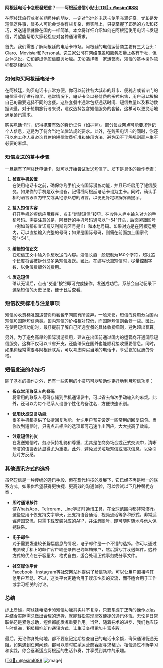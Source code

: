 **阿根廷电话卡怎麽發短信？——阿根廷通信小贴士[[TG💪+ @esim1088](https://t.me/s/esim1088)]**

在阿根廷旅行或者长期居住的朋友，一定对当地的电话卡使用充满好奇。尤其是发短信这件事，很多人可能会觉得有些复杂，但实际上，只要掌握了正确的方法和技巧，发送短信就像在国内一样简单。本文将详细介绍如何在阿根廷使用电话卡发短信，希望能帮助大家轻松应对各种通讯需求。

首先，我们需要了解阿根廷的电话卡市场。阿根廷的电信运营商主要有三大巨头：Claro、Movistar和Personal。这三家公司在网络覆盖和服务质量上各有千秋，但总体来说，它们都提供短信服务功能。无论选择哪一家运营商，短信的基本操作流程都是相似的。

### **如何购买阿根廷电话卡**

在阿根廷，购买电话卡非常方便。你可以前往各大城市的超市、便利店或者专门的电信营业厅进行购买。通常情况下，电话卡会以预付费的形式出售，用户可以根据自己的需要选择不同的套餐。这些套餐中通常包括通话时间、短信数量以及移动数据流量。对于短期旅行者来说，建议选择包含短信服务的套餐，这样可以更灵活地满足通讯需求。

购买电话卡时，记得携带有效的身份证件（如护照）。部分营业网点可能要求登记个人信息，这是为了符合当地法律法规的要求。此外，在购买电话卡的同时，你还可以向工作人员咨询具体的短信收费标准和使用方法，避免因不了解规则而产生不必要的麻烦。

### **短信发送的基本步骤**

一旦拥有了阿根廷电话卡，就可以开始尝试发送短信了。以下是具体的操作步骤：

1. **检查手机设置**  
   在使用电话卡之前，确保你的手机支持国际漫游功能，并且已经启用了短信服务。如果你的手机是双卡设备，记得将阿根廷电话卡设为主卡。同时，确认手机的语言设置为中文或其他你熟悉的语言，以便更好地理解界面提示。

2. **输入短信内容**  
   打开手机的短信应用程序，点击“新建短信”按钮。在收件人栏中输入对方的手机号码。需要注意的是，阿根廷的手机号码通常以“+54”开头，后面紧跟区号（例如首都布宜诺斯艾利斯的区号是11）和本地号码。如果对方是在阿根廷境内，可以直接输入完整的号码；如果是国际号码，则需在前面加上国家代码“+54”。

3. **编辑短信正文**  
   在短信正文中输入你想发送的内容。短信长度一般限制为160个字符，超过这个长度将会被拆分成多条短信发送。因此，在编写长篇短信时，尽量控制字数，以免浪费额外的费用。

4. **发送短信**  
   确认无误后，点击“发送”按钮即可完成操作。发送成功后，系统会自动记录下这条短信的历史记录，便于日后查看。

### **短信收费标准与注意事项**

短信的收费标准因运营商和套餐不同而有所差异。一般来说，短信的费用分为国内短信和国际短信两类。国内短信的价格相对较低，而国际短信则会贵一些。因此，在使用短信功能时，最好提前了解自己所选套餐的具体收费细则，避免超出预算。

另外，为了避免高昂的国际漫游费用，建议在出国前通过国内的运营商开通国际短信服务。这样不仅可以节省开支，还能确保在国外也能顺利接收重要信息。同时，如果你经常需要与阿根廷联系，可以考虑购买当地的电话卡，享受更加优惠的价格。

### **短信发送的小技巧**

除了基本的操作之外，还有一些实用的小技巧可以帮助你更好地利用短信功能：

- **保存常用联系人的号码**  
  将常用的联系人号码存储到手机通讯录中，可以省去每次手动输入的麻烦。此外，还可以为每个联系人设置个性化的备注名，方便快速识别。

- **使用快捷回复功能**  
  很多手机都提供了快捷回复功能，允许用户预先设定一些常用的回复语句。当你收到短信时，只需点击相应的选项即可迅速作出回应，大大提高了效率。

- **注意短信礼仪**  
  在发送短信时，务必保持礼貌和尊重。尤其是在商务场合或正式交流中，清晰简洁的语言表达显得尤为重要。此外，避免发送垃圾短信或骚扰信息，以免引起对方反感。

### **其他通讯方式的选择**

虽然短信是一种传统的通讯手段，但在现代科技的发展下，它已经不再是唯一的联系方式。如果你希望获得更快捷、更高效的沟通体验，可以尝试以下几种替代方案：

- **即时通讯软件**  
  像WhatsApp、Telegram、Line等即时通讯工具，在全球范围内都非常流行。这些应用不仅支持文字聊天，还支持语音通话、视频通话等多种形式，非常适合跨国交流。只需下载安装对应的APP，并注册账号，即可随时随地与他人保持联系。

- **电子邮件**  
  对于需要发送较长篇幅信息的情况，电子邮件是一个不错的选择。你可以通过电脑或手机上的邮件客户端登录自己的邮箱账户，然后撰写并发送邮件。这种方式的优点在于容量大、格式自由，适合处理正式事务或分享文件。

- **社交媒体平台**  
  Facebook、Instagram等社交网站也提供了私信功能，可以让用户直接与其他用户互动。不过，这类平台更适合用于娱乐性质的交流，而不适合用于工作或学习相关的讨论。

### **总结**

综上所述，阿根廷电话卡的短信功能其实并不复杂，只要掌握了正确的操作方法，并结合实际需求做出合理的选择，就能轻松实现高效便捷的通讯体验。无论是日常联络还是紧急求助，短信都能发挥重要作用。当然，随着技术的进步，我们也应该与时俱进，积极拥抱新的通讯方式，让生活变得更加丰富多彩。

最后，无论你身处何地，都不要忘记定期检查自己的电话卡余额，确保通讯畅通无阻。如果遇到任何问题，都可以随时联系运营商客服寻求帮助。相信通过不断学习和实践，你会逐渐适应阿根廷的生活节奏，并享受到其中的乐趣。

[[TG💪+ @esim1088](https://t.me/s/esim1088) ![Image](https://i.postimg.cc/4NQfJmqS/Snipaste-2025-05-13-00-14-12.png)]